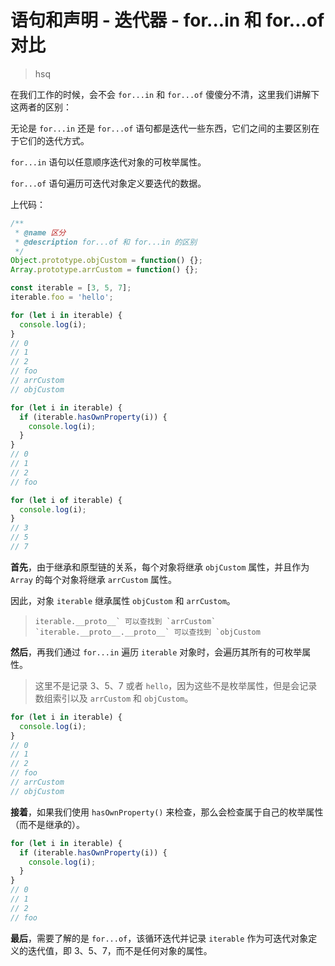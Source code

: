 # 语句和声明 - 迭代器 - for...in 和 for...of 对比

> hsq

在我们工作的时候，会不会 `for...in` 和 `for...of` 傻傻分不清，这里我们讲解下这两者的区别：

无论是 `for...in` 还是 `for...of` 语句都是迭代一些东西，它们之间的主要区别在于它们的迭代方式。

`for...in` 语句以任意顺序迭代对象的可枚举属性。

`for...of` 语句遍历可迭代对象定义要迭代的数据。

上代码：

```js
/**
 * @name 区分
 * @description for...of 和 for...in 的区别
 */
Object.prototype.objCustom = function() {};
Array.prototype.arrCustom = function() {};

const iterable = [3, 5, 7];
iterable.foo = 'hello';

for (let i in iterable) {
  console.log(i);
}
// 0
// 1
// 2
// foo
// arrCustom
// objCustom

for (let i in iterable) {
  if (iterable.hasOwnProperty(i)) {
    console.log(i);
  }
}
// 0
// 1
// 2
// foo

for (let i of iterable) {
  console.log(i);
}
// 3
// 5
// 7
```

**首先**，由于继承和原型链的关系，每个对象将继承 `objCustom` 属性，并且作为 `Array` 的每个对象将继承 `arrCustom` 属性。

因此，对象 `iterable` 继承属性 `objCustom` 和 `arrCustom`。

> ```
> iterable.__proto__` 可以查找到 `arrCustom`
> `iterable.__proto__.__proto__` 可以查找到 `objCustom
> ```

**然后**，再我们通过 `for...in` 遍历 `iterable` 对象时，会遍历其所有的可枚举属性。

> 这里不是记录 3、5、7 或者 `hello`，因为这些不是枚举属性，但是会记录数组索引以及 `arrCustom` 和 `objCustom`。

```js
for (let i in iterable) {
  console.log(i);
}
// 0
// 1
// 2
// foo
// arrCustom
// objCustom
```

**接着**，如果我们使用 `hasOwnProperty()` 来检查，那么会检查属于自己的枚举属性（而不是继承的）。

```js
for (let i in iterable) {
  if (iterable.hasOwnProperty(i)) {
    console.log(i);
  }
}
// 0
// 1
// 2
// foo
```

**最后**，需要了解的是 `for...of`，该循环迭代并记录 `iterable` 作为可迭代对象定义的迭代值，即 3、5、7，而不是任何对象的属性。